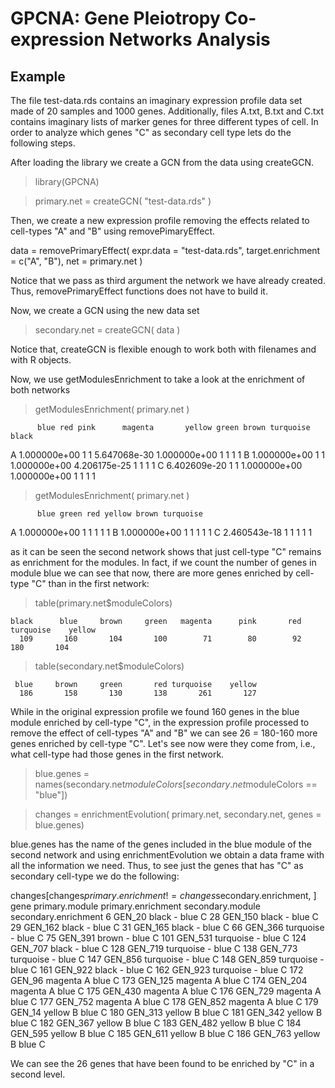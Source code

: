 # GPCNA: Gene Pleiotropy Co-expression Networks Analysis

## Example

The file test-data.rds contains an imaginary expression profile data set made of 20 samples and 1000 genes. Additionally, files A.txt, B.txt and C.txt contains imaginary lists of marker genes for three different types of cell. In order to analyze which genes "C" as secondary cell type lets do the following steps.

After loading the library we create a GCN from the data using createGCN.

> library(GPCNA)

> primary.net = createGCN( "test-data.rds" )

Then, we create a new expression profile removing the effects related to cell-types "A" and "B" using removePimaryEffect.

data = removePrimaryEffect( expr.data = "test-data.rds", target.enrichment = c("A", "B"), net = primary.net )

Notice that we pass as third argument the network we have already created. Thus, removePrimaryEffect functions does not have to build it. 

Now, we create a GCN using the new data set

> secondary.net = createGCN( data )

Notice that, createGCN is flexible enough to work both with filenames and with R objects. 

Now, we use getModulesEnrichment to take a look at the enrichment of both networks

> getModulesEnrichment( primary.net )

          blue red pink      magenta       yellow green brown turquoise black
A 1.000000e+00   1    1 5.647068e-30 1.000000e+00     1     1         1     1
B 1.000000e+00   1    1 1.000000e+00 4.206175e-25     1     1         1     1
C 6.402609e-20   1    1 1.000000e+00 1.000000e+00     1     1         1     1

> getModulesEnrichment( primary.net )

          blue green red yellow brown turquoise
A 1.000000e+00     1   1      1     1         1
B 1.000000e+00     1   1      1     1         1
C 2.460543e-18     1   1      1     1         1

as it can be seen the second network shows that just cell-type "C" remains as enrichment for the modules. In fact, if we count the number of genes in module blue we can see that now, there are more genes enriched by cell-type "C" than in the first network:

> table(primary.net$moduleColors)

    black      blue     brown     green   magenta      pink       red turquoise    yellow 
      109       160       104       100        71        80        92       180       104 
> table(secondary.net$moduleColors)

     blue     brown     green       red turquoise    yellow 
      186       158       130       138       261       127 

While in the original expression profile we found 160 genes in the blue module enriched by cell-type "C", in the expression profile processed to remove the effect of cell-types "A" and "B" we can see 26 = 180-160 more genes enriched by cell-type "C". Let's see now were they come from, i.e., what cell-type had those genes in the first network.

> blue.genes = names(secondary.net$moduleColors[secondary.net$moduleColors == "blue"])

> changes = enrichmentEvolution( primary.net, secondary.net, genes = blue.genes)

blue.genes has the name of the genes included in the blue module of the second network and using enrichmentEvolution we obtain a data frame with all the information we need. Thus, to see just the genes that has "C" as secondary cell-type we do the following:

changes[changes$primary.enrichment != changes$secondary.enrichment, ]
       gene primary.module primary.enrichment secondary.module secondary.enrichment
6    GEN_20          black                  -             blue                    C
28  GEN_150          black                  -             blue                    C
29  GEN_162          black                  -             blue                    C
31  GEN_165          black                  -             blue                    C
66  GEN_366      turquoise                  -             blue                    C
75  GEN_391          brown                  -             blue                    C
101 GEN_531      turquoise                  -             blue                    C
124 GEN_707          black                  -             blue                    C
128 GEN_719      turquoise                  -             blue                    C
138 GEN_773      turquoise                  -             blue                    C
147 GEN_856      turquoise                  -             blue                    C
148 GEN_859      turquoise                  -             blue                    C
161 GEN_922          black                  -             blue                    C
162 GEN_923      turquoise                  -             blue                    C
172  GEN_96        magenta                  A             blue                    C
173 GEN_125        magenta                  A             blue                    C
174 GEN_204        magenta                  A             blue                    C
175 GEN_430        magenta                  A             blue                    C
176 GEN_729        magenta                  A             blue                    C
177 GEN_752        magenta                  A             blue                    C
178 GEN_852        magenta                  A             blue                    C
179  GEN_14         yellow                  B             blue                    C
180 GEN_313         yellow                  B             blue                    C
181 GEN_342         yellow                  B             blue                    C
182 GEN_367         yellow                  B             blue                    C
183 GEN_482         yellow                  B             blue                    C
184 GEN_595         yellow                  B             blue                    C
185 GEN_611         yellow                  B             blue                    C
186 GEN_763         yellow                  B             blue                    C

We can see the 26 genes that have been found to be enriched by "C" in a second level.